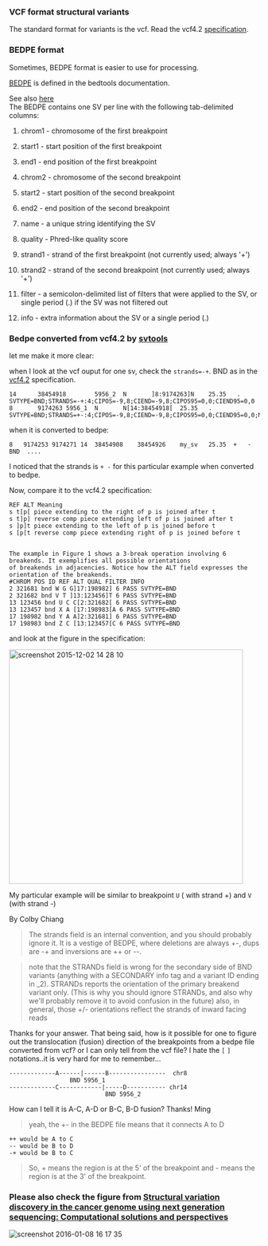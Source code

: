 ### VCF format structural variants

The standard format for variants is the vcf. Read the vcf4.2 [specification](https://samtools.github.io/hts-specs/VCFv4.2.pdf).


### BEDPE format

Sometimes, BEDPE format is easier to use for processing.

[BEDPE](http://bedtools.readthedocs.org/en/latest/content/general-usage.html#bedpe-format) is defined in the bedtools documentation.  

See also [here](http://software.10xgenomics.com/docs/pipelines/output/bedpe)  
The BEDPE contains one SV per line with the following tab-delimited columns:

1. chrom1 - chromosome of the first breakpoint

2. start1 - start position of the first breakpoint

3. end1 - end position of the first breakpoint

4. chrom2 - chromosome of the second breakpoint

5. start2 - start position of the second breakpoint

6. end2 - end position of the second breakpoint

7. name - a unique string identifying the SV

8. quality - Phred-like quality score

9. strand1 - strand of the first breakpoint (not currently used; always '+')

10. strand2 - strand of the second breakpoint (not currently used; always '+')

11. filter - a semicolon-delimited list of filters that were applied to the SV, or single period (.) if the SV was not filtered out

12. info - extra information about the SV or a single period (.)

### Bedpe converted from vcf4.2 by [svtools](https://github.com/hall-lab/svtools/issues/5#issuecomment-161432757)

let me make it more clear:

when I look at the vcf ouput for one sv, check the `strands=-+`.
BND as in the [vcf4.2](http://samtools.github.io/hts-specs/VCFv4.2.pdf) specification. 

```
14      38454918        5956_2  N       ]8:9174263]N    25.35   .       SVTYPE=BND;STRANDS=-+:4;CIPOS=-9,8;CIEND=-9,8;CIPOS95=0,0;CIEND95=0,0
8       9174263 5956_1  N       N[14:38454918[  25.35   .       SVTYPE=BND;STRANDS=+-:4;CIPOS=-9,8;CIEND=-9,8;CIPOS95=0,0;CIEND95=0,0;MATEID=....
```
when it is converted to bedpe:
```
8	9174253	9174271	14	38454908	38454926	my_sv	25.35  +   -  BND  ....
```
I noticed that the strands is  `+ -` for this particular example when converted to bedpe.

Now, compare it to the vcf4.2 specification:
```
REF ALT Meaning
s t[p[ piece extending to the right of p is joined after t
s t]p] reverse comp piece extending left of p is joined after t
s ]p]t piece extending to the left of p is joined before t
s [p[t reverse comp piece extending right of p is joined before t


The example in Figure 1 shows a 3-break operation involving 6 breakends. It exemplifies all possible orientations
of breakends in adjacencies. Notice how the ALT field expresses the orientation of the breakends.
#CHROM POS ID REF ALT QUAL FILTER INFO
2 321681 bnd W G G]17:198982] 6 PASS SVTYPE=BND
2 321682 bnd V T ]13:123456]T 6 PASS SVTYPE=BND
13 123456 bnd U C C[2:321682[ 6 PASS SVTYPE=BND
13 123457 bnd X A [17:198983[A 6 PASS SVTYPE=BND
17 198982 bnd Y A A]2:321681] 6 PASS SVTYPE=BND
17 198983 bnd Z C [13:123457[C 6 PASS SVTYPE=BND
```
and  look at the figure in the specification:

<img width="470" alt="screenshot 2015-12-02 14 28 10" src="https://cloud.githubusercontent.com/assets/4106146/11543213/05a0cdb0-9901-11e5-8467-d78b301a3e54.png">

My particular example will be similar to breakpoint `U` ( with strand +) and `V` (with strand -)

By Colby Chiang
>The strands field is an internal convention, and you should probably ignore it. It is a vestige of BEDPE, where deletions are always +-, dups are -+ and inversions are ++ or --.

>note that the STRANDs field is wrong for the secondary side of BND variants (anything with a SECONDARY info tag and a variant ID ending in _2). STRANDs reports the orientation of the primary breakend variant only. (This is why you should ignore STRANDs, and also why we'll probably remove it to avoid confusion in the future)
>also, in general, those +/- orientations reflect the strands of inward facing reads

>


Thanks for your answer. That being said, how is it possible for one to figure out the translocation (fusion) direction of the breakpoints from a bedpe file converted from vcf? or I can only tell from the vcf file? I hate the `[` `]` notations..it is very hard for me to remember...

```
-------------A------|------B----------------  chr8
                 BND 5956_1
-------------C------------|-----D----------- chr14
                           BND 5956_2
```

How can I tell  it is A-C, A-D or B-C, B-D fusion?
Thanks!
Ming

>yeah, the +- in the BEDPE file means that it connects A to D

```
++ would be A to C
-- would be B to D
-+ would be B to C
```

>So, + means the region is at the 5' of the breakpoint and - means the region is at the 3' of the breakpoint.

### Please also check the figure from [Structural variation discovery in the cancer genome using next generation sequencing: Computational solutions and perspectives](http://www.impactjournals.com/oncotarget/index.php?journal=oncotarget&page=article&op=view&path%5B%5D=3491)

![screenshot 2016-01-08 16 17 35](https://cloud.githubusercontent.com/assets/4106146/12210993/a86a52ca-b623-11e5-8f27-d5fa3b215f6e.png)
